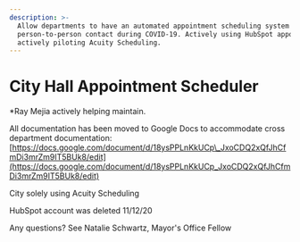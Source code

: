 ```yaml
---
description: >-
  Allow departments to have an automated appointment scheduling system to limit
  person-to-person contact during COVID-19. Actively using HubSpot appointments;
  actively piloting Acuity Scheduling.
---
```


# City Hall Appointment Scheduler

\*Ray Mejia actively helping maintain.



All documentation has been moved to Google Docs to accommodate cross department documentation: [https://docs.google.com/document/d/18ysPPLnKkUCp\_JxoCDQ2xQfJhCfmDi3mrZm9IT5BUk8/edit](https://docs.google.com/document/d/18ysPPLnKkUCp_JxoCDQ2xQfJhCfmDi3mrZm9IT5BUk8/edit)



City solely using Acuity Scheduling

HubSpot account was deleted 11/12/20



Any questions? See Natalie Schwartz, Mayor's Office Fellow

